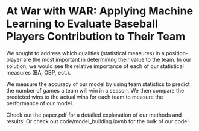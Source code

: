# At War with WAR: Applying Machine Learning to Evaluate Baseball Players Contribution to Their Team

We sought to address which qualities (statistical measures) in a position-player are the most important in determining their value to the team. In our solution, we would see the relative importance of each of our statistical measures (BA, OBP, ect.).

We measure the accuracy of our model by using team statistics to predict the number of games a team will win in a season. We then compare the predicted wins to the actual wins for each team to measure the performance of our model.

Check out the paper.pdf for a detailed explanation of our methods and results! Or check out code/model_building.ipynb for the bulk of our code!

